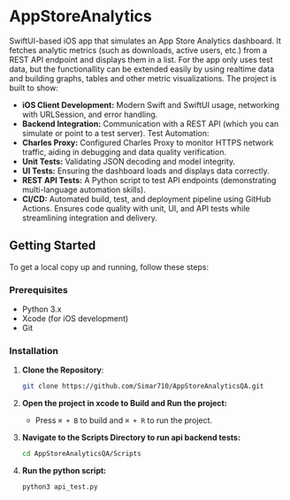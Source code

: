 # AppStoreAnalytics
SwiftUI-based iOS app that simulates an App Store Analytics dashboard. It fetches analytic metrics (such as downloads, active users, etc.) from a REST API endpoint and displays them in a list. For the app only uses test data, but the functionallity can be extended easily by 
 using realtime data and building graphs, tables and other metric visualizations. The project is built to show:

- **iOS Client Development:** Modern Swift and SwiftUI usage, networking with URLSession, and error handling.
- **Backend Integration:** Communication with a REST API (which you can simulate or point to a test server).
Test Automation:
- **Charles Proxy:** Configured Charles Proxy to monitor HTTPS network traffic, aiding in debugging and data quality verification.
- **Unit Tests:** Validating JSON decoding and model integrity.
- **UI Tests:** Ensuring the dashboard loads and displays data correctly.
- **REST API Tests:** A Python script to test API endpoints (demonstrating multi-language automation skills).
- **CI/CD:** Automated build, test, and deployment pipeline using GitHub Actions. Ensures code quality with unit, UI, and API tests while streamlining integration and delivery.


## Getting Started

To get a local copy up and running, follow these steps:

### Prerequisites

- Python 3.x
- Xcode (for iOS development)
- Git

### Installation

1. **Clone the Repository**:

   ```bash
   git clone https://github.com/Simar710/AppStoreAnalyticsQA.git
   ```
   
2. **Open the project in xcode to Build and Run the project:** 
   - Press `⌘ + B` to build and `⌘ + R` to run the project.

3. **Navigate to the Scripts Directory to run api backend tests:**
   
    ```bash
    cd AppStoreAnalyticsQA/Scripts
    ```
4. **Run the python script:**

   ```bash
   python3 api_test.py
   ```
